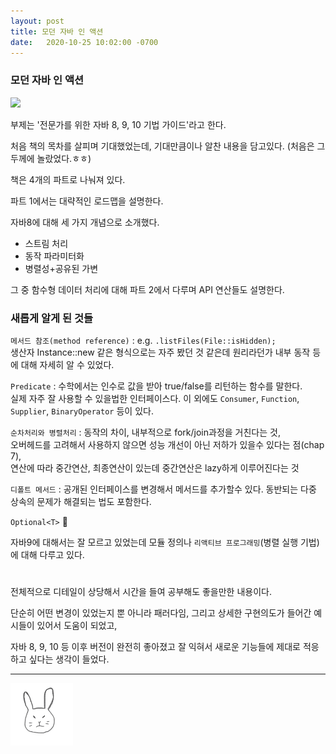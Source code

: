 ```yaml
---
layout: post
title: 모던 자바 인 액션
date:   2020-10-25 10:02:00 -0700
---
```


### 모던 자바 인 액션

<img src="https://user-images.githubusercontent.com/11007191/97110704-0bd68d00-171e-11eb-9418-7590a0c06608.jpeg" width="120">

부제는 '전문가를 위한 자바 8, 9, 10 기법 가이드'라고 한다. 

처음 책의 목차를 살피며 기대했었는데, 기대만큼이나 알찬 내용을 담고있다. (처음은 그 두께에 놀랐었다.ㅎㅎ)

책은 4개의 파트로 나눠져 있다. 

파트 1에서는 대략적인 로드맵을 설명한다.  

자바8에 대해 세 가지 개념으로 소개했다. 

* 스트림 처리
* 동작 파라미터화
* 병렬성+공유된 가변 

그 중 함수형 데이터 처리에 대해 파트 2에서 다루며 API 연산들도 설명한다. 





### 새롭게 알게 된 것들

`메서드 참조(method reference)` : e.g. `.listFiles(File::isHidden);`       
생산자 Instance::new 같은 형식으로는 자주 봤던 것 같은데 원리라던가 내부 동작 등에 대해 자세히 알 수 있었다.

`Predicate` : 수학에서는 인수로 값을 받아 true/false를 리턴하는 함수를 말한다.      
실제 자주 잘 사용할 수 있을법한 인터페이스다. 이 외에도 `Consumer`, `Function`, `Supplier`, `BinaryOperator` 등이 있다.

`순차처리와 병렬처리` : 동작의 차이, 내부적으로 fork/join과정을 거친다는 것,      
오버헤드를 고려해서 사용하지 않으면 성능 개선이 아닌 저하가 있을수 있다는 점(chap 7),     
연산에 따라 중간연산, 최종연산이 있는데 중간연산은 lazy하게 이루어진다는 것  

`디폴트 메서드` : 공개된 인터페이스를 변경해서 메서드를 추가할수 있다. 동반되는 다중 상속의 문제가 해결되는 법도 포함한다.

`Optional<T>` 🎉

자바9에 대해서는 잘 모르고 있었는데 모듈 정의나 `리액티브 프로그래밍`(병렬 실행 기법)에 대해 다루고 있다. 

#

전체적으로 디테일이 상당해서 시간을 들여 공부해도 좋을만한 내용이다. 

단순히 어떤 변경이 있었는지 뿐 아니라 패러다임, 그리고 상세한 구현의도가 들어간 예시들이 있어서 도움이 되었고, 

자바 8, 9, 10 등 이후 버전이 완전히 좋아졌고 잘 익혀서 새로운 기능들에 제대로 적응하고 싶다는 생각이 들었다.



<hr>
<img src="/rabbit.jpg" width="100"/>
